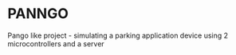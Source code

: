 # PANNGO
Pango like project - simulating a parking application device using 2 microcontrollers and a server
